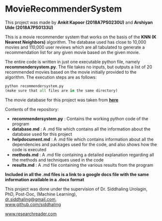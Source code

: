 # MovieRecommenderSystem

This project was made by **Ankit Kapoor (2018A7PS0230U)** and **Arshiyan Ulde (2018A7PS0133U)**


This is a movie recommender system that works on the basis of the **KNN (K Nearest Neighbors)** algorithm. The database used has close to 10,000 movies and 110,000 user reviews which are all tabulated to generate a recommendation list for any given movie based on the given movie.

The entire code is written in just one executable python file, namely **recommendersystem.py**. The file takes no inputs, but outputs a list of 20 recommended movies based on the movie initially provided to the algorithm. The execution steps are as follows:

~~~python
python recommendersystem.py
(make sure that all files are in the same directory)
~~~

The movie database for this project was taken from **[here](https://github.com/Praful2000/YoutubeLectures/tree/master/Movie%20KNN)**

Contents of the repository:

* **recommendersystem.py** : Contains the working python code of the program
* **database.md** : A .md file which contains all the information about the database used for this project
* **helpdocument.md** : A .md file which contains information about all the dependencies and packages used for the code, and also shows how the code is executed
* **methods.md** : A .md file containing a detailed explanation regarding all the methods and techniques used in the code
* **results.md** : A .md file containing the various results from the program

**Included in all the .md files is a link to a google docs file with the same information available in a .docx format**

This project was done under the supervision of
Dr. Siddhaling Urolagin,\
PhD, Post-Doc, (Machine Learning),\
dr.siddhaling@gmail.com,\
www.github.com/siddhaling

www.researchreader.com

